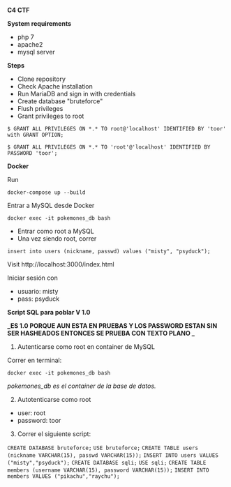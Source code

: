 
**C4 CTF**

**System requirements**

 - php 7  
 - apache2  
 - mysql server

**Steps**
- Clone repository
 - Check Apache installation
 - Run MariaDB and sign in with credentials
 - Create database "bruteforce"
 - Flush privileges
 - Grant privileges to root 

`$ GRANT ALL PRIVILEGES ON *.* TO root@'localhost' IDENTIFIED BY 'toor' with GRANT OPTION;`

`$ GRANT ALL PRIVILEGES ON *.* TO 'root'@'localhost' IDENTIFIED BY PASSWORD 'toor';`

**Docker**

Run 

`docker-compose up --build`

Entrar a MySQL desde Docker

`docker exec -it pokemones_db bash`

- Entrar como root a MySQL
- Una vez siendo root, correr

`insert into users (nickname, passwd) values ("misty", "psyduck");`


Visit http://localhost:3000/index.html

Iniciar sesión con 
- usuario: misty
- pass: psyduck

**Script SQL para poblar V 1.0**

**_ES 1.0 PORQUE AUN ESTA EN PRUEBAS Y LOS PASSWORD ESTAN SIN SER HASHEADOS ENTONCES SE PRUEBA CON TEXTO PLANO _**


1. Autenticarse como root en container de MySQL

Correr en terminal:

`docker exec -it pokemones_db bash`

_pokemones_db es el container de la base de datos._

2. Autotenticarse como root

- user: root
- password: toor

3. Correr el siguiente script:

`CREATE DATABASE bruteforce;`
`USE bruteforce;`
`CREATE TABLE users (nickname VARCHAR(15), passwd VARCHAR(15));`
`INSERT INTO users VALUES ("misty","psyduck");`
`CREATE DATABASE sqli;`
`USE sqli;`
`CREATE TABLE members (username VARCHAR(15), password VARCHAR(15));`
`INSERT INTO members VALUES ("pikachu","raychu");`
